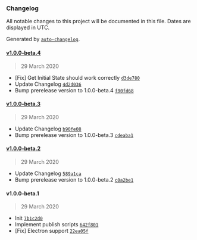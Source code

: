 ### Changelog

All notable changes to this project will be documented in this file. Dates are displayed in UTC.

Generated by [`auto-changelog`](https://github.com/CookPete/auto-changelog).

#### [v1.0.0-beta.4](https://github.com/VadimKorobka/redux-replica/compare/v1.0.0-beta.3...v1.0.0-beta.4)

> 29 March 2020

- [Fix] Get Initial State should work correctly [`d3de780`](https://github.com/VadimKorobka/redux-replica/commit/d3de780ed34939cb466edd22738ac399cb19b778)
- Update Changelog [`4d2d036`](https://github.com/VadimKorobka/redux-replica/commit/4d2d03697474d2062a5c578999077b042212a9cc)
- Bump prerelease version to 1.0.0-beta.4 [`f90fd68`](https://github.com/VadimKorobka/redux-replica/commit/f90fd686edae4a68a855258ee58bb312a0db3919)

#### [v1.0.0-beta.3](https://github.com/VadimKorobka/redux-replica/compare/v1.0.0-beta.2...v1.0.0-beta.3)

> 29 March 2020

- Update Changelog [`b90fe08`](https://github.com/VadimKorobka/redux-replica/commit/b90fe085559ca40fbf38d40796a1d46c5df12672)
- Bump prerelease version to 1.0.0-beta.3 [`cdeaba1`](https://github.com/VadimKorobka/redux-replica/commit/cdeaba183adf945a266733e10c7d40cd7698e273)

#### [v1.0.0-beta.2](https://github.com/VadimKorobka/redux-replica/compare/v1.0.0-beta.1...v1.0.0-beta.2)

> 29 March 2020

- Update Changelog [`589a1ca`](https://github.com/VadimKorobka/redux-replica/commit/589a1ca25dfdfc3b86017ce63bebdf1c4508f4aa)
- Bump prerelease version to 1.0.0-beta.2 [`c0a2be1`](https://github.com/VadimKorobka/redux-replica/commit/c0a2be1ba13355aa42721c60f98f91eb7e4e1410)

#### v1.0.0-beta.1

> 29 March 2020

- Init [`7b1c2d0`](https://github.com/VadimKorobka/redux-replica/commit/7b1c2d09b7f42312cacbc6e5f7d161cc123235dc)
- Implement publish scripts [`642f801`](https://github.com/VadimKorobka/redux-replica/commit/642f801dbf1b02a79f3c630b314c81ecb7c7f921)
- [Fix] Electron support [`22ea05f`](https://github.com/VadimKorobka/redux-replica/commit/22ea05f35bcd7c025794a66aa7229646c89c0e43)
